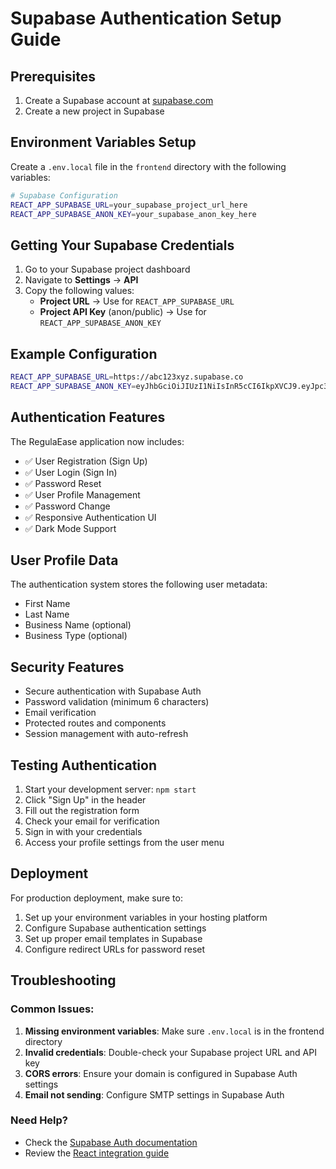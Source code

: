 # Supabase Authentication Setup Guide

## Prerequisites

1. Create a Supabase account at [supabase.com](https://supabase.com)
2. Create a new project in Supabase

## Environment Variables Setup

Create a `.env.local` file in the `frontend` directory with the following variables:

```bash
# Supabase Configuration
REACT_APP_SUPABASE_URL=your_supabase_project_url_here
REACT_APP_SUPABASE_ANON_KEY=your_supabase_anon_key_here
```

## Getting Your Supabase Credentials

1. Go to your Supabase project dashboard
2. Navigate to **Settings** → **API**
3. Copy the following values:
   - **Project URL** → Use for `REACT_APP_SUPABASE_URL`
   - **Project API Key** (anon/public) → Use for `REACT_APP_SUPABASE_ANON_KEY`

## Example Configuration

```bash
REACT_APP_SUPABASE_URL=https://abc123xyz.supabase.co
REACT_APP_SUPABASE_ANON_KEY=eyJhbGciOiJIUzI1NiIsInR5cCI6IkpXVCJ9.eyJpc3MiOiJzdXBhYmFzZSIsInJlZiI6ImFiYzEyM3h5eiIsInJvbGUiOiJhbm9uIiwiaWF0IjoxNjc0NTQ4Njg4LCJleHAiOjE5OTAxMjQ2ODh9...
```

## Authentication Features

The RegulaEase application now includes:

- ✅ User Registration (Sign Up)
- ✅ User Login (Sign In)
- ✅ Password Reset
- ✅ User Profile Management
- ✅ Password Change
- ✅ Responsive Authentication UI
- ✅ Dark Mode Support

## User Profile Data

The authentication system stores the following user metadata:
- First Name
- Last Name
- Business Name (optional)
- Business Type (optional)

## Security Features

- Secure authentication with Supabase Auth
- Password validation (minimum 6 characters)
- Email verification
- Protected routes and components
- Session management with auto-refresh

## Testing Authentication

1. Start your development server: `npm start`
2. Click "Sign Up" in the header
3. Fill out the registration form
4. Check your email for verification
5. Sign in with your credentials
6. Access your profile settings from the user menu

## Deployment

For production deployment, make sure to:
1. Set up your environment variables in your hosting platform
2. Configure Supabase authentication settings
3. Set up proper email templates in Supabase
4. Configure redirect URLs for password reset

## Troubleshooting

### Common Issues:

1. **Missing environment variables**: Make sure `.env.local` is in the frontend directory
2. **Invalid credentials**: Double-check your Supabase project URL and API key
3. **CORS errors**: Ensure your domain is configured in Supabase Auth settings
4. **Email not sending**: Configure SMTP settings in Supabase Auth

### Need Help?

- Check the [Supabase Auth documentation](https://supabase.com/docs/guides/auth)
- Review the [React integration guide](https://supabase.com/docs/guides/getting-started/tutorials/with-react) 